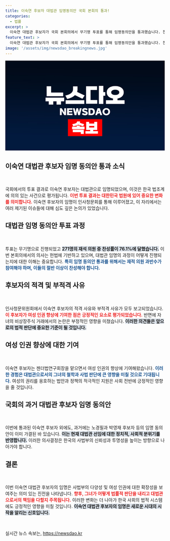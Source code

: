 ```yaml
---
title: 이숙연 후보자 대법관 임명동의안 국회 본회의 통과!
categories:
  - 법률
excerpt: >
  이숙연 대법관 후보자가 국회 본회의에서 무기명 투표를 통해 임명동의안을 통과했습니다. 찬성 206표, 반대 58표로 가결된 이번 후보자는 젠더법 연구를 통해 여성 인권 향상에 기여했으나, 아빠 찬스 논란도 피할 수 없었습니다.
feature_text: >
  이숙연 대법관 후보자가 국회 본회의에서 무기명 투표를 통해 임명동의안을 통과했습니다. 찬성 206표, 반대 58표로 가결된 이번 후보자는 젠더법 연구를 통해 여성 인권 향상에 기여했으나, 아빠 찬스 논란도 피할 수 없었습니다.
image: '/assets/img/newsdao_breakingnews.jpg'
---
```


<p><img src="/assets/img/newsdao_breakingnews.jpg" alt="cryptoinkorea 속보" /></p>

<h2 data-ke-size="size26">이숙연 대법관 후보자 임명 동의안 통과 소식</h2>

<p data-ke-size="size16">&nbsp;</p>

<p>국회에서의 투표 결과로 이숙연 후보자는 대법관으로 임명되었으며, 이것은 한국 법조계에 의의 있는 사건으로 평가됩니다. <b><span style="color: #ee2323;">이번 투표 결과는 대한민국 법원에 있어 중요한 변화를 의미합니다.</span></b> 이숙연 후보자의 임명이 인사청문회를 통해 이루어졌고, 이 자리에서는 여러 제기된 이슈들에 대해 심도 깊은 논의가 있었습니다.</p>

<h2 data-ke-size="size26">대법관 임명 동의안 투표 과정</h2>

<p data-ke-size="size16">&nbsp;</p>

<p>투표는 무기명으로 진행되었고 <b><span style="background-color: #21538527;">271명의 재석 의원 중 찬성률이 76.1%에 달했습니다.</span></b> 이번 본회의에서의 의사는 헌법에 기반하고 있으며, 대법관 임명의 과정이 어떻게 진행되는지에 대한 이해는 중요합니다. <b><span style="color: #1a5490;">특히 임명 동의안 통과를 위해서는 재적 의원 과반수가 참여해야 하며, 이들의 절반 이상이 찬성해야 합니다.</span></b></p>

<h2 data-ke-size="size26">후보자의 적격 및 부적격 사유</h2>

<p data-ke-size="size16">&nbsp;</p>

<p>인사청문위원회에서 이숙연 후보자의 적격 사유와 부적격 사유가 모두 보고되었습니다. <b><span style="color: #ee2323;">이 후보자가 여성 인권 향상에 기여한 점은 긍정적인 요소로 평가되었습니다.</span></b> 반면에 자녀의 비상장주식 거래에서의 논란은 부정적인 영향을 미쳤습니다. <b><span style="background-color: #21538527;">이러한 의견들은 앞으로의 법적 판단에 중요한 기준이 될 것입니다.</span></b></p>

<h2 data-ke-size="size26">여성 인권 향상에 대한 기여</h2>

<p data-ke-size="size16">&nbsp;</p>

<p>이숙연 후보자는 젠더법연구회장을 맡으면서 여성 인권의 향상에 기여해왔습니다. <b><span style="color: #1a5490;">이러한 경험은 대법관으로서의 그녀의 철학과 사법 판단에 큰 영향을 미칠 것으로 기대됩니다.</span></b> 여성의 권리를 옹호하는 법안과 정책의 적극적인 지원은 사회 전반에 긍정적인 영향을 줄 것입니다. </p>

<h2 data-ke-size="size26">국회의 과거 대법관 후보자 임명 동의안</h2>

<p data-ke-size="size16">&nbsp;</p>

<p>이번에 통과된 이숙연 후보자 외에도, 과거에는 노경필과 박영재 후보자 등의 임명 동의안이 이미 가결된 바 있습니다. <b><span style="background-color: #21538527;">이는 현재 대법관 선임에 대한 정치적, 사회적 분위기를 반영합니다.</span></b> 이러한 의사결정은 한국의 사법부의 신뢰성과 투명성을 높이는 방향으로 나아가야 합니다. </p>

<h2 data-ke-size="size26">결론</h2>

<p data-ke-size="size16">&nbsp;</p>

<p>이번 이숙연 대법관 후보자의 임명은 사법부의 다양성 및 여성 인권에 대한 확장성을 보여주는 의미 있는 진전을 나타냅니다. <b><span style="color: #ee2323;">향후, 그녀가 어떻게 법률적 판단을 내리고 대법관으로서의 책임을 다할지 주목됩니다.</span></b> 이러한 변화는 더 나아가 한국 사회의 법적 시스템에도 긍정적인 영향을 미칠 것입니다. <b><span style="background-color: #21538527;">이숙연 대법관 후보자의 임명은 새로운 시대의 시작을 알리는 신호입니다.</span></b></p>

<p data-ke-size="size16">&nbsp;</p>
실시간 뉴스 속보는, <a href="https://newsdao.kr" rel="dofollow">https://newsdao.kr</a>


